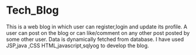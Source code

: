 # Tech_Blog
This is a web blog in which user can register,login and update its profile.
A user can post on the blog or can like/comment on any other post posted by some other user.
Data is dynamically fetched from database.
I have used JSP,java ,CSS HTML,javascript,sqlyog to develop the blog.
